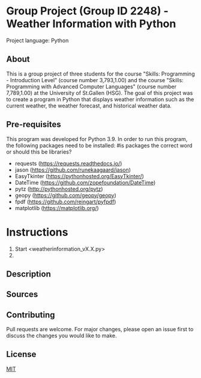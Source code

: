<!-- Markdown Layout Instructions: https://commonmark.org/help/ -->

# Group Project (Group ID 2248) - Weather Information with Python
Project language: Python

## About
This is a group project of three students for the course "Skills: Programming - Introduction Level" (course number 3,793,1.00) and the course "Skills: Programming with Advanced Computer Languages" (course number 7,789,1.00) at the University of St.Gallen (HSG).
The goal of this project was to create a program in Python that displays weather information such as the current weather, the weather forecast, and historical weather data.
<!-- # Did we use existing code or existing tutorials that we should mention here? -->

## Pre-requisites
This program was developed for Python 3.9.  <!-- Do we want to add something along the lines of: it may work previous Python versions, but this has not (yet) been  tested? -->
In order to run this program, the following packages need to be installed:  #is packages the correct word or should this be libraries?
- requests (https://requests.readthedocs.io/)
- jason (https://github.com/runekaagaard/jason)
- EasyTkinter (https://pythonhosted.org/EasyTkinter/)
- DateTime (https://github.com/zopefoundation/DateTime)
- pytz (http://pythonhosted.org/pytz)
- geopy (https://github.com/geopy/geopy)
- fpdf (https://github.com/reingart/pyfpdf)
- matplotlib (https://matplotlib.org/)

# Instructions
1. Start <weatherinformation_vX.X.py> <!-- Placeholder for the final file name -->
2. 
<!-- I don't know if this is something we can/should do, but is it worth it to consider making our program installable with pip? (E.g., pip install weatherinformation) -->

## Description

## Sources
<!-- # source for this readme.txt: # https://www.makeareadme.com/
# source for the license.txt: https://choosealicense.com/licenses/mit/ -->

## Contributing
Pull requests are welcome. For major changes, please open an issue first to discuss the changes you would like to make.

## License
[MIT](https://choosealicense.com/licenses/mit/)
